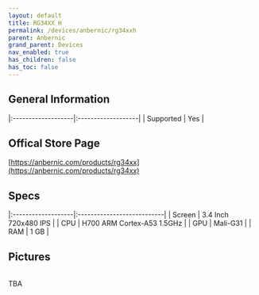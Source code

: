 ```yaml
---
layout: default
title: RG34XX H
permalink: /devices/anbernic/rg34xxh
parent: Anbernic
grand_parent: Devices
nav_enabled: true
has_children: false
has_toc: false
---
```


## General Information

|:-------------------|:-------------------|
| Supported          | Yes                |


## Offical Store Page
[https://anbernic.com/products/rg34xx](https://anbernic.com/products/rg34xx)

## Specs

|:-------------------|:---------------------------|
| Screen             | 3.4 Inch 720x480 IPS       |
| CPU                | H700 ARM Cortex-A53 1.5GHz |
| GPU                | Mali-G31                   |
| RAM                | 1 GB                       |

## Pictures

|                                                  |
|:------------------------------------------------:|
TBA